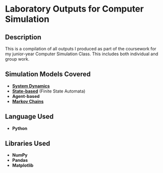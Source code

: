 <h1>Laboratory Outputs for Computer Simulation</h1>

<h2>Description</h2>
This is a compilation of all outputs I produced as part of the coursework for my junior-year Computer Simulation Class. This includes both individual and group work.

<h2>Simulation Models Covered</h2>

- [<b>System Dynamics</b>](https://github.com/andreazialcita/Computer-Simulation/blob/main/%5BCSCI_115%5D_System_Dynamics.ipynb)
- [<b>State-based</b>](https://github.com/andreazialcita/Computer-Simulation/blob/main/%5BCSCI_115%5D_State_Based.ipynb) (Finite State Automata)
- <b>Agent-based</b>
- [<b>Markov Chains</b>](https://github.com/andreazialcita/Computer-Simulation/blob/main/%5BCSCI_115%5D_Markov_Chain_Applications.ipynb)

<h2>Language Used</h2>

- <b>Python</b> 

<h2>Libraries Used </h2>

- <b>NumPy</b>
- <b>Pandas</b>
- <b>Matplotlib</b>
